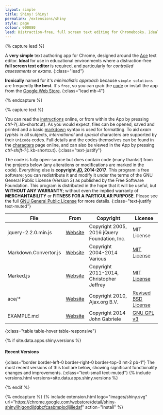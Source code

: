```yaml
---
layout: simple
title: Shiny! Shiny!
permalink: /extensions/shiny
style: page
colour: 000080
lead: Distraction-free, full screen text editing for Chromebooks. Ideal for controlled assessments and exams.
---
```

{% capture lead %}

A __very simple__ text authoring app for Chrome, designed around the [Ace](https://ace.c9.io) text editor. __Ideal__ for use in educational environments where a distraction-free __full screen text editor__ is required, and particularly for _controlled assessments_ or _exams_.
{:class="lead"}

__Ironically__ named for it's _minimalistic approach_ because `simple solutions` are frequently __the best__. It's `free`, so you can grab the [code](https://github.com/thiscouldbejd/Shiny-Shiny) or install the app from the [Google Web Store](https://chrome.google.com/webstore/detail/shiny-shiny/ihigondjldgbcfcaabmplodljjliedaf).
{:class="lead mb-4"}

{% endcapture %}

{% capture text %}

You can read the [instructions](https://github.com/thiscouldbejd/Shiny-Shiny/blob/master/documentation/INSTRUCTIONS.md) online, or from within the App by pressing *ctrl-?*{:.kb-shortcut}. As you would expect, files can be opened, saved and printed and a basic [markdown](https://daringfireball.net/projects/markdown/syntax) syntax is used for formatting. To aid _exam typists_ in all subjects, _international_ and _special_ characters are supported by their `Unicode` codes. Full details and the codes themselves can be found in the [characters](https://github.com/thiscouldbejd/Shiny-Shiny/blob/master/documentation/CHARACTERS.md) page online, and can also be viewed in the App by pressing *ctrl-shift-?*{:.kb-shortcut}.
{:class="text-justify"}

The code is fully open-source but does contain code (many thanks!) from the projects below (any alterations or modifications are marked in the code). Everything else is __copyright [JD](https://github.com/thiscouldbejd/), 2014-2017__. This program is free software: you can redistribute it and modify it under the terms of the GNU General Public License (Version 3) as published by the Free Software Foundation. This program is distributed in the hope that it will be useful, but __WITHOUT ANY WARRANTY__; without even the implied warranty of __MERCHANTABILITY__ or __FITNESS FOR A PARTICULAR PURPOSE__.  Please see the full [GNU General Public License](https://github.com/thiscouldbejd/Shiny-Shiny/blob/master/LICENSE) for more details.
{:class="text-justify text-muted"}
    
|File|From|Copyright|License|
|---|---|---|---|
|jquery-2.2.0.min.js|[Website](http://jquery.org)|Copyright 2005, 2016 jQuery Foundation, Inc.|MIT License|
|Markdown.Convertor.js|[Website](https://code.google.com/p/pagedown/)|Copyright 2004-2014 Various|[MIT License](https://code.google.com/p/pagedown/source/browse/LICENSE.txt)|
|Marked.js|[Website](https://github.com/chjj/marked)|Copyright 2011-2014, Christopher Jeffrey|[MIT License](https://github.com/chjj/marked/blob/master/LICENSE)|
|ace/_*_|[Website](https://ace.c9.io)|Copyright 2010, Ajax.org B.V.|[Revised BSD License](https://github.com/ajaxorg/ace/blob/master/LICENSE)|
|EXAMPLE.md|[Website](http://www.unexpected-vortices.com/sw/rippledoc/quick-markdown-example.html)|Copyright 2014 John Gabriele|[GNU GPL v3](http://www.gnu.org/licenses/)|
{:class="table table-hover table-responsive"}

{% if site.data.apps.shiny.versions %}

#### Recent Versions
{:class="border border-left-0 border-right-0 border-top-0 mt-2 pb-1"}
The most recent versions of this tool are below, showing significant functionality changes and improvements.
{:class="text-small text-muted"}
{% include versions.html versions=site.data.apps.shiny.versions %}

{% endif %}

{% endcapture %}
{% include extension.html logo="images/shiny.svg" url="https://chrome.google.com/webstore/detail/shiny-shiny/ihigondjldgbcfcaabmplodljjliedaf" action="Install" %}